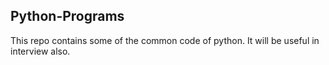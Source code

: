 ## Python-Programs
This repo contains some of the common code of python.
It will be useful in interview also.

